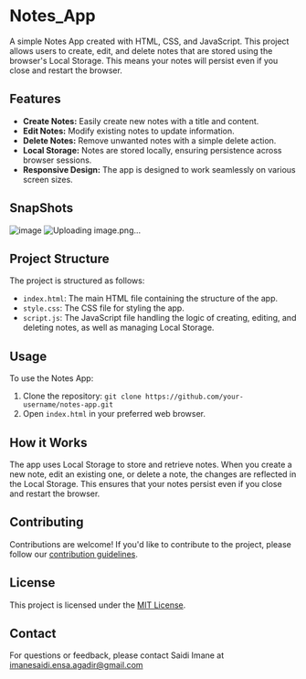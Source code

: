 # Notes_App

A simple Notes App created with HTML, CSS, and JavaScript. This project allows users to create, edit, and delete notes that are stored using the browser's Local Storage. This means your notes will persist even if you close and restart the browser.

## Features

- **Create Notes:** Easily create new notes with a title and content.
- **Edit Notes:** Modify existing notes to update information.
- **Delete Notes:** Remove unwanted notes with a simple delete action.
- **Local Storage:** Notes are stored locally, ensuring persistence across browser sessions.
- **Responsive Design:** The app is designed to work seamlessly on various screen sizes.
## SnapShots
![image](https://github.com/Saidi-Imane/Notes_App/assets/150747398/18c149d8-4e5c-4253-803d-0621f6cd7d89)
![Uploading image.png…]()

## Project Structure

The project is structured as follows:

- `index.html`: The main HTML file containing the structure of the app.
- `style.css`: The CSS file for styling the app.
- `script.js`: The JavaScript file handling the logic of creating, editing, and deleting notes, as well as managing Local Storage.

## Usage

To use the Notes App:

1. Clone the repository: `git clone https://github.com/your-username/notes-app.git`
2. Open `index.html` in your preferred web browser.

## How it Works

The app uses Local Storage to store and retrieve notes. When you create a new note, edit an existing one, or delete a note, the changes are reflected in the Local Storage. This ensures that your notes persist even if you close and restart the browser.

## Contributing

Contributions are welcome! If you'd like to contribute to the project, please follow our [contribution guidelines](CONTRIBUTING.md).

## License

This project is licensed under the [MIT License](LICENSE.md).

## Contact

For questions or feedback, please contact Saidi Imane at imanesaidi.ensa.agadir@gmail.com
